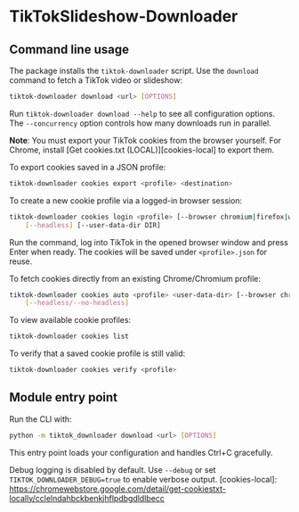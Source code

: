 # TikTokSlideshow-Downloader

## Command line usage

The package installs the ``tiktok-downloader`` script. Use the ``download``
command to fetch a TikTok video or slideshow:

```bash
tiktok-downloader download <url> [OPTIONS]
```

Run ``tiktok-downloader download --help`` to see all configuration options.
The ``--concurrency`` option controls how many downloads run in parallel.

**Note**: You must export your TikTok cookies from the browser yourself.
For Chrome, install [Get cookies.txt (LOCAL)][cookies-local] to export them.

To export cookies saved in a JSON profile:

```bash
tiktok-downloader cookies export <profile> <destination>
```

To create a new cookie profile via a logged-in browser session:

```bash
tiktok-downloader cookies login <profile> [--browser chromium|firefox|webkit] \
    [--headless] [--user-data-dir DIR]
```

Run the command, log into TikTok in the opened browser window and press Enter
when ready. The cookies will be saved under ``<profile>.json`` for reuse.

To fetch cookies directly from an existing Chrome/Chromium profile:

```bash
tiktok-downloader cookies auto <profile> <user-data-dir> [--browser chromium|firefox|webkit] \
    [--headless/--no-headless]
```

To view available cookie profiles:

```bash
tiktok-downloader cookies list
```

To verify that a saved cookie profile is still valid:

```bash
tiktok-downloader cookies verify <profile>
```

## Module entry point

Run the CLI with:

```bash
python -m tiktok_downloader download <url> [OPTIONS]
```

This entry point loads your configuration and handles Ctrl+C gracefully.

Debug logging is disabled by default. Use `--debug` or set `TIKTOK_DOWNLOADER_DEBUG=true` to enable verbose output.
[cookies-local]: https://chromewebstore.google.com/detail/get-cookiestxt-locally/cclelndahbckbenkjhflpdbgdldlbecc
